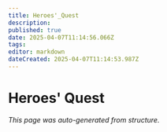 ```yaml
---
title: Heroes'_Quest
description: 
published: true
date: 2025-04-07T11:14:56.066Z
tags: 
editor: markdown
dateCreated: 2025-04-07T11:14:53.987Z
---
```


# Heroes' Quest

*This page was auto-generated from structure.*